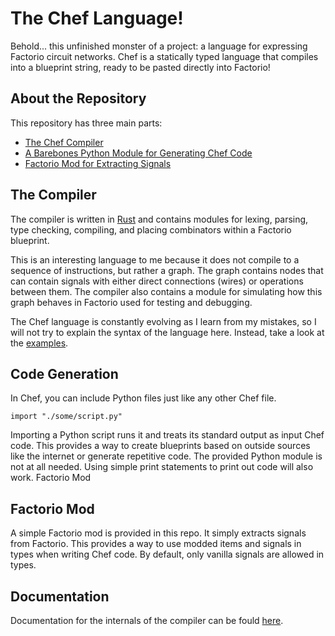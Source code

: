 # The Chef Language!

Behold... this unfinished monster of a project: a language for expressing Factorio circuit networks. Chef is a statically typed language that compiles into a blueprint string, ready to be pasted directly into Factorio!

## About the Repository

This repository has three main parts:
- [The Chef Compiler](#the-compiler)
- [A Barebones Python Module for Generating Chef Code](#code-generation)
- [Factorio Mod for Extracting Signals](#factorio-mod)

## The Compiler
The compiler is written in [Rust](https://www.rust-lang.org/) and contains modules for lexing, parsing, type checking, compiling, and placing combinators within a Factorio blueprint.

This is an interesting language to me because it does not compile to a sequence of instructions, but rather a graph. The graph contains nodes that can contain signals with either direct connections (wires) or operations between them. The compiler also contains a module for simulating how this graph behaves in Factorio used for testing and debugging.

The Chef language is constantly evolving as I learn from my mistakes, so I will not try to explain the syntax of the language here. Instead, take a look at the [examples](chef-lang/examples).

## Code Generation

In Chef, you can include Python files just like any other Chef file.

```text
import "./some/script.py"
```

Importing a Python script runs it and treats its standard output as input Chef code. This provides a way to create blueprints based on outside sources like the internet or generate repetitive code. The provided Python module is not at all needed. Using simple print statements to print out code will also work.
Factorio Mod

## Factorio Mod
A simple Factorio mod is provided in this repo. It simply extracts signals from Factorio. This provides a way to use modded items and signals in types when writing Chef code. By default, only vanilla signals are allowed in types.

## Documentation
Documentation for the internals of the compiler can be fould [here](https://balderholst.github.io/chef/chef/).

